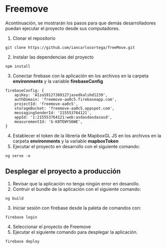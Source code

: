 # Freemove

Acontinuación, se mostrarán los pasos para que demás desarrolladores puedan ejecutar el proyecto desde sus computadores.

1. Clonar el repositorio

```
git clone https://github.com/iancarlosortega/freeMove.git
```

2. Instalar las dependencias del proyecto

```
npm install
```

3. Conectar firebase con la aplicación en los archivos en la carpeta **environments** y la variable **firebaseConfig**

```
firebaseConfig: {
    apiKey: 'AIzaS9127389127jasedkalshd1239',
    authDomain: 'freemove-aa0c5.firebaseapp.com',
    projectId: 'freemove-aa0c5',
    storageBucket: 'freemove-aa0c5.appspot.com',
    messagingSenderId: '215553764121',
    appId: '1:215553764121:web:asdasdasdasasd',
    measurementId: 'G-K8TEWYS6WE',
}
```

4. Establecer el token de la librería de MapboxGL JS en los archivos en la carpeta **environments** y la variable **mapboxToken**
5. Ejecutar el proyecto en desarrollo con el siguiente comando:

```
ng serve -o
```

## **Desplegar el proyecto a producción**

1. Revisar que la aplicación no tenga ningún error en desarollo.
2. Contruir el bundle de la aplicación con el siguiente comando:

```
ng build
```

3. Iniciar sesión con firebase desde la paleta de comandos con:

```
firebase login
```

4. Seleccionar el proyecto de Freemove
5. Ejecutar el siguiente comando para desplegar la aplicación.

```
firebase deploy
```
